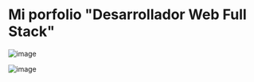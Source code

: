 # Mi porfolio "Desarrollador Web Full Stack"


![image](https://github.com/user-attachments/assets/cef50d1d-1a0d-474c-a4e0-3c12cbc3019a)



![image](https://github.com/user-attachments/assets/cef50d1d-1a0d-474c-a4e0-3c12cbc3019a)